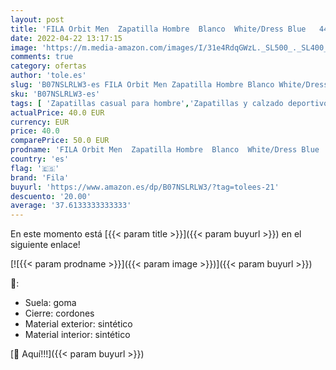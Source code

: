 ```yaml
---
layout: post
title: 'FILA Orbit Men  Zapatilla Hombre  Blanco  White/Dress Blue   44 EU'
date: 2022-04-22 13:17:15
image: 'https://m.media-amazon.com/images/I/31e4RdqGWzL._SL500_._SL400_.jpg'
comments: true
category: ofertas
author: 'tole.es'
slug: 'B07NSLRLW3-es FILA Orbit Men Zapatilla Hombre Blanco White/Dress Blue 44 EU'
sku: 'B07NSLRLW3-es'
tags: [ 'Zapatillas casual para hombre','Zapatillas y calzado deportivo para hombre','Zapatos','Zapatos para hombre','Zapatos y complementos','fila','zapatilla','🇪🇸', ]
actualPrice: 40.0 EUR
currency: EUR
price: 40.0
comparePrice: 50.0 EUR
prodname: 'FILA Orbit Men  Zapatilla Hombre  Blanco  White/Dress Blue   44 EU'
country: 'es'
flag: '🇪🇸'
brand: 'Fila'
buyurl: 'https://www.amazon.es/dp/B07NSLRLW3/?tag=tolees-21'
descuento: '20.00'
average: '37.6133333333333'
---
```


En este momento está [{{< param title >}}]({{< param buyurl >}}) en el siguiente enlace!

[![{{< param prodname >}}]({{< param image >}})]({{< param buyurl >}})

🔎:

- Suela: goma
- Cierre: cordones
- Material exterior: sintético
- Material interior: sintético

[🛒 Aquí!!!]({{< param buyurl >}})
